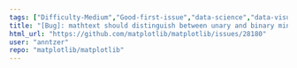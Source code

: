 ```yaml
---
tags: ["Difficulty-Medium","Good-first-issue","data-science","data-visualization","gtk","hacktoberfest","matplotlib","plotting","python","qt","tk","topic-text/mathtext","wx"]
title: "[Bug]: mathtext should distinguish between unary and binary minus"
html_url: "https://github.com/matplotlib/matplotlib/issues/28180"
user: "anntzer"
repo: "matplotlib/matplotlib"
---
```


